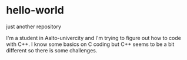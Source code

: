 # hello-world
just another repository

I'm a student in Aalto-univercity and I'm trying to figure out how to code with C++. I know some basics on C coding but C++ seems to be a bit different so there is some challenges.
